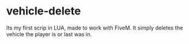 # vehicle-delete
 Its my first scrip in LUA, made to work with FiveM. It simply deletes the vehicle the player is or last was in.
